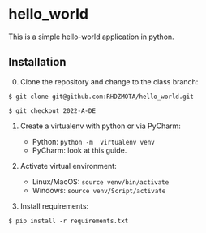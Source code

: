 # hello_world

This is a simple hello-world application in python.

## Installation

0. Clone the repository and change to the class branch:

```commandline
$ git clone git@github.com:RHDZMOTA/hello_world.git
```

```commandline
$ git checkout 2022-A-DE
```


1. Create a virtualenv with python or via PyCharm:
    * Python: `python -m  virtualenv venv`
    * PyCharm: look at this guide.

2. Activate virtual environment:
   * Linux/MacOS: `source venv/bin/activate`
   * Windows: `source venv/Script/activate`
   
3. Install requirements:

```commandline
$ pip install -r requirements.txt
```
